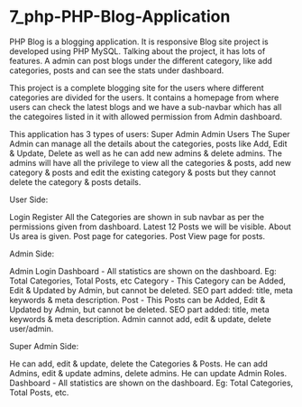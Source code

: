 # 7_php-PHP-Blog-Application
PHP Blog is a blogging application. It is responsive Blog site project is developed using PHP MySQL. Talking about the project, it has lots of features. A admin can post blogs under the different category, like add categories, posts and can see the stats under dashboard.

This project is a complete blogging site for the users where different categories are divided for the users. It contains a homepage from where users can check the latest blogs and we have a sub-navbar which has all the categoires listed in it with allowed permission from Admin dashboard.

This application has 3 types of users: 
Super Admin
Admin
Users
The Super Admin can manage all the details about the categories, posts like Add, Edit & Update, Delete as well as he can add new admins & delete admins.
The admins will have all the privilege to view all the categories & posts, add new category & posts and edit the existing category & posts but they cannot delete the category & posts details.

User Side:

Login
Register
All the Categories are shown in sub navbar as per the permissions given from dashboard.
Latest 12 Posts we will be visible.
About Us area is given.
Post page for categories.
Post View page for posts.


Admin Side:

Admin Login
Dashboard - All statistics are shown on the dashboard. Eg: Total Categories, Total Posts, etc
Category - This Category can be Added, Edit & Updated by Admin, but cannot be deleted. 
SEO part added: title, meta keywords & meta description.
Post - This Posts can be Added, Edit & Updated by Admin, but cannot be deleted.
SEO part added: title, meta keywords & meta description.
Admin cannot add, edit & update, delete user/admin.

Super Admin Side:

He can add, edit & update, delete the Categories & Posts.
He can add Admins, edit & update admins, delete admins.
He can update Admin Roles.
Dashboard -  All statistics are shown on the dashboard. Eg: Total Categories, Total Posts, etc.
